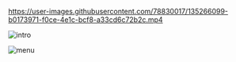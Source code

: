 https://user-images.githubusercontent.com/78830017/135266099-b0173971-f0ce-4e1c-bcf8-a33cd6c72b2c.mp4

![intro](https://user-images.githubusercontent.com/78830017/135263913-a6cbb812-73e0-44b3-9664-0c78e5a22103.png)

![menu](https://user-images.githubusercontent.com/78830017/135264188-1b63702d-60a6-46f5-88a5-559fcb5ab3af.png)
